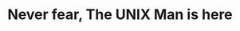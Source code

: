 # Never fear, The UNIX Man is here

<!---
theunixman/theunixman is a ✨ special ✨ repository because its `README.md` (this file) appears on your GitHub profile.
You can click the Preview link to take a look at your changes.
--->
